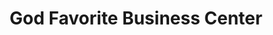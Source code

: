 ---
title: "God Favorite Business Center"
url: /gbarnga/god-favorite-business-center/
shop: convenience
---